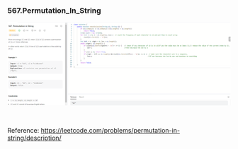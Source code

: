 ### 567.Permutation_In_String
![567.Permutation_In_String](/LeetCode/images/567.Permutation_In_String.png)
<p>&nbsp</p> 

Reference:  https://leetcode.com/problems/permutation-in-string/description/     
